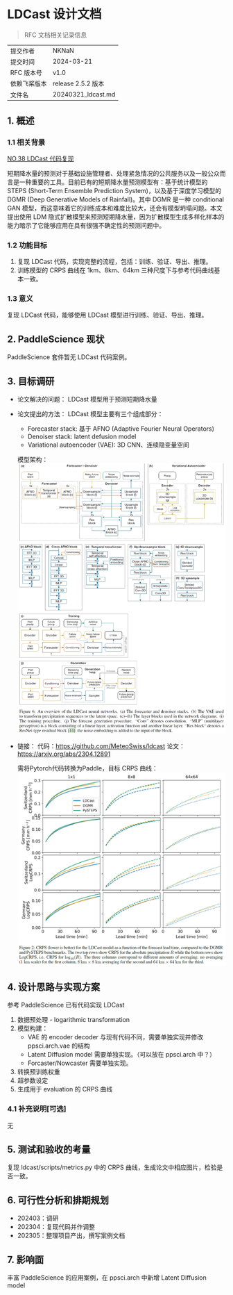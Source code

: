 # LDCast 设计文档

> RFC 文档相关记录信息

|              |                    |
| ------------ | -----------------  |
| 提交作者      |   NKNaN            |
| 提交时间      |   2024-03-21       |
| RFC 版本号    | v1.0               |
| 依赖飞桨版本  | release 2.5.2 版本        |
| 文件名        | 20240321_ldcast.md    |

## 1. 概述

### 1.1 相关背景

[NO.38 LDCast 代码复现](https://github.com/PaddlePaddle/community/blob/master/hackathon/hackathon_6th/【Hackathon%206th】开源贡献个人挑战赛科学计算任务合集.md#no38-ldcast-代码复现)

短期降水量的预测对于基础设施管理者、处理紧急情况的公共服务以及一般公众而言是一种重要的工具。目前已有的短期降水量预测模型有：基于统计模型的 STEPS (Short-Term Ensemble Prediction System)，以及基于深度学习模型的 DGMR (Deep Generative Models of Rainfall)。其中 DGMR 是一种 conditional GAN 模型，而这意味着它的训练成本和难度比较大，还会有模型坍塌问题。本文提出使用 LDM 隐式扩散模型来预测短期降水量，因为扩散模型生成多样化样本的能力暗示了它能够应用在具有很强不确定性的预测问题中。

### 1.2 功能目标

1. 复现 LDCast 代码，实现完整的流程，包括：训练、验证、导出、推理。
2. 训练模型的 CRPS 曲线在 1km、8km、64km 三种尺度下与参考代码曲线基本一致。

### 1.3 意义

复现 LDCast 代码，能够使用 LDCast 模型进行训练、验证、导出、推理。

## 2. PaddleScience 现状

PaddleScience 套件暂无 LDCast 代码案例。

## 3. 目标调研

* 论文解决的问题：
    LDCast 模型用于预测短期降水量

* 论文提出的方法：
    LDCast 模型主要有三个组成部分：
    - Forecaster stack: 基于 AFNO (Adaptive Fourier Neural Operators)
    - Denoiser stack: latent defusion model
    - Variational autoencoder (VAE): 3D CNN、连续隐变量空间

    模型架构：
    ![model](./images/20240321_ldcast/LDCast.png)

* 链接：
    代码：https://github.com/MeteoSwiss/ldcast
    论文：https://arxiv.org/abs/2304.12891

    需将Pytorch代码转换为Paddle，目标 CRPS 曲线：
    ![CRPS](./images/20240321_ldcast/cprs.png)

## 4. 设计思路与实现方案

参考 PaddleScience 已有代码实现 LDCast
1. 数据预处理 - logarithmic transformation
2. 模型构建：
    * VAE 的 encoder decoder 与现有代码不同，需要单独实现并修改 ppsci.arch.vae 的结构
    * Latent Diffusion model 需要单独实现。（可以放在 ppsci.arch 中？）
    * Forcaster/Nowcaster 需要单独实现。
3. 转换预训练权重
4. 超参数设定
5. 生成用于 evaluation 的 CRPS 曲线

### 4.1 补充说明[可选]

无

## 5. 测试和验收的考量

复现 ldcast/scripts/metrics.py 中的 CRPS 曲线，生成论文中相应图片，检验是否一致。

## 6. 可行性分析和排期规划

- 202403：调研
- 202304：复现代码并作调整
- 202305：整理项目产出，撰写案例文档

## 7. 影响面

丰富 PaddleScience 的应用案例，在 ppsci.arch 中新增 Latent Diffusion model
